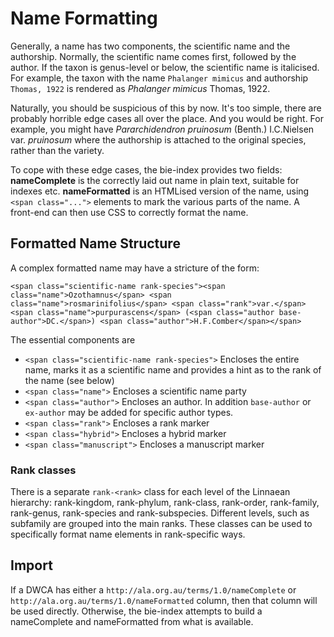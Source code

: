 # Name Formatting

Generally, a name has two components, the scientific name and the authorship.
Normally, the scientific name comes first, followed by the author.
If the taxon is genus-level or below, the scientific name is italicised.
For example, the taxon with the name `Phalanger mimicus` and authorship `Thomas, 1922` is
rendered as *Phalanger mimicus* Thomas, 1922.

Naturally, you should be suspicious of this by now.
It's too simple, there are probably horrible edge cases all over the place.
And you would be right.
For example, you might have *Pararchidendron pruinosum* (Benth.) I.C.Nielsen var. *pruinosum* where the authorship
is attached to the original species, rather than the variety.

To cope with these edge cases, the bie-index provides two fields:
**nameComplete** is the correctly laid out name in plain text, suitable for indexes etc.
**nameFormatted** is an HTMLised version of the name, using `<span class="...">` elements to mark the various parts of the name.
A front-end can then use CSS to correctly format the name.

## Formatted Name Structure

A complex formatted name may have a stricture of the form:

```
<span class="scientific-name rank-species"><span class="name">Ozothamnus</span> <span class="name">rosmarinifolius</span> <span class="rank">var.</span> <span class="name">purpurascens</span> (<span class="author base-author">DC.</span>) <span class="author">H.F.Comber</span></span>
```

The essential components are

* `<span class="scientific-name rank-species">` Encloses the entire name, marks it as a scientific name and provides a hint as to the rank of the name (see below)
* `<span class="name">` Encloses a scientific name party
* `<span class="author">` Encloses an author. In addition `base-author` or `ex-author` may be added for specific author types. 
* `<span class="rank">` Encloses a rank marker
* `<span class="hybrid">` Encloses a hybrid marker
* `<span class="manuscript">` Encloses a manuscript marker


### Rank classes

There is a separate `rank-<rank>` class for each level of the Linnaean hierarchy: 
rank-kingdom, rank-phylum, rank-class, rank-order, rank-family, rank-genus, rank-species and rank-subspecies.
Different levels, such as subfamily are grouped into the main ranks.
These classes can be used to specifically format name elements in rank-specific ways.

## Import

If a DWCA has either a `http://ala.org.au/terms/1.0/nameComplete` or `http://ala.org.au/terms/1.0/nameFormatted` column, then
that column will be used directly.
Otherwise, the bie-index attempts to build a nameComplete and nameFormatted from what is available.